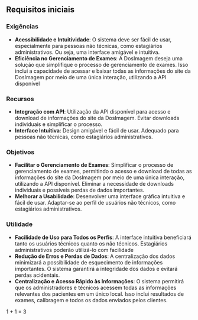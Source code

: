 ## Requisitos iniciais

### Exigências
- **Acessibilidade e Intuitividade**:
O sistema deve ser fácil de usar, especialmente para pessoas não técnicas, como estagiários administrativos. Ou seja, uma interface amigável e intuitiva.
- **Eficiência no Gerenciamento de Exames**:
A DosImagem deseja uma solução que simplifique o processo de gerenciamento de exames. Isso inclui a capacidade de acessar e baixar todas as informações do site da DosImagem por meio de uma única interação, utilizando a API disponível


### Recursos
- **Integração com API**:
Utilização da API disponível para acesso e download de informações do site da DosImagem. Evitar downloads individuais e simplificar o processo.
- **Interface Intuitiva**:
Design amigável e fácil de usar. Adequado para pessoas não técnicas, como estagiários administrativos.

### Objetivos
- **Facilitar o Gerenciamento de Exames**:
Simplificar o processo de gerenciamento de exames, permitindo o acesso e download de todas as informações do site da DosImagem por meio de uma única interação, utilizando a API disponível. Eliminar a necessidade de downloads individuais e possíveis perdas de dados importantes.
- **Melhorar a Usabilidade**:
Desenvolver uma interface gráfica intuitiva e fácil de usar. Adaptar-se ao perfil de usuários não técnicos, como estagiários administrativos.

### Utilidade
- **Facilidade de Uso para Todos os Perfis**:
A interface intuitiva beneficiará tanto os usuários técnicos quanto os não técnicos. Estagiários administrativos poderão utilizá-lo com facilidade
- **Redução de Erros e Perdas de Dados**:
A centralização dos dados minimizará a possibilidade de esquecimento de informações importantes. O sistema garantirá a integridade dos dados e evitará perdas acidentais.
- **Centralização e Acesso Rápido às Informações**:
O sistema permitirá que os administradores e técnicos acessem todas as informações relevantes dos pacientes em um único local. Isso inclui resultados de exames, calibragem e todos os dados enviados pelos clientes.

1 + 1 = 3
